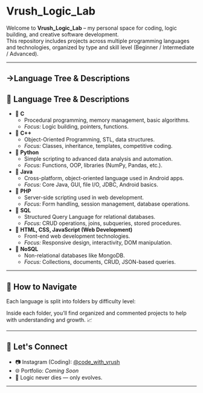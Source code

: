 # Vrush_Logic_Lab

Welcome to **Vrush_Logic_Lab** – my personal space for coding, logic building, and creative software development.  
This repository includes projects across multiple programming languages and technologies, organized by type and skill level (Beginner / Intermediate / Advanced).

---

## ->Language Tree & Descriptions
<h2>📂 Language Tree & Descriptions</h2>

<ul>
  <li>📁 <strong>C</strong>
    <ul>
      <li>Procedural programming, memory management, basic algorithms.</li>
      <li><em>Focus:</em> Logic building, pointers, functions.</li>
    </ul>
  </li>

  <li>📁 <strong>C++</strong>
    <ul>
      <li>Object-Oriented Programming, STL, data structures.</li>
      <li><em>Focus:</em> Classes, inheritance, templates, competitive coding.</li>
    </ul>
  </li>

  <li>📁 <strong>Python</strong>
    <ul>
      <li>Simple scripting to advanced data analysis and automation.</li>
      <li><em>Focus:</em> Functions, OOP, libraries (NumPy, Pandas, etc.).</li>
    </ul>
  </li>

  <li>📁 <strong>Java</strong>
    <ul>
      <li>Cross-platform, object-oriented language used in Android apps.</li>
      <li><em>Focus:</em> Core Java, GUI, file I/O, JDBC, Android basics.</li>
    </ul>
  </li>

  <li>📁 <strong>PHP</strong>
    <ul>
      <li>Server-side scripting used in web development.</li>
      <li><em>Focus:</em> Form handling, session management, database operations.</li>
    </ul>
  </li>

  <li>📁 <strong>SQL</strong>
    <ul>
      <li>Structured Query Language for relational databases.</li>
      <li><em>Focus:</em> CRUD operations, joins, subqueries, stored procedures.</li>
    </ul>
  </li>

  <li>📁 <strong>HTML, CSS, JavaScript (Web Development)</strong>
    <ul>
      <li>Front-end web development technologies.</li>
      <li><em>Focus:</em> Responsive design, interactivity, DOM manipulation.</li>
    </ul>
  </li>

  <li>📁 <strong>NoSQL</strong>
    <ul>
      <li>Non-relational databases like MongoDB.</li>
      <li><em>Focus:</em> Collections, documents, CRUD, JSON-based queries.</li>
    </ul>
  </li>
</ul>

---

## 🚀 How to Navigate

Each language is split into folders by difficulty level:

Inside each folder, you’ll find organized and commented projects to help with understanding and growth. 📈

---

## 🙌 Let's Connect

- 📷 Instagram (Coding): [@code_with_vrush](https://instagram.com/code_with_vrush)  
- 🌐 Portfolio: _Coming Soon_  
- 🧠 Logic never dies — only evolves.

---



